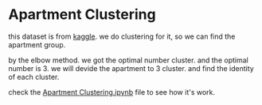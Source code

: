 # Apartment Clustering

this dataset is from [kaggle](https://www.kaggle.com/datasets/gunhee/koreahousedata). we do clustering for it, so we can find the apartment group.

by the elbow method. we got the optimal number cluster. and the optimal number is 3. we will devide the apartment to 3 cluster. and find the identity of each cluster.

check the [Apartment Clustering.ipynb](https://github.com/Mcx002/apartment-clustering/blob/master/Apartment%20Clustering.ipynb) file to see how it's work.